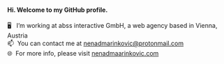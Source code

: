 #### Hi. Welcome to my GitHub profile.

🖥️ &nbsp; I’m working at abss interactive GmbH, a web agency based in Vienna, Austria\
📫 &nbsp;You can contact me at nenadmarinkovic@protonmail.com\
🌐 &nbsp;For more info, please visit [nenadmaarinkovic.com](https://nenadmarinkovic.com)
